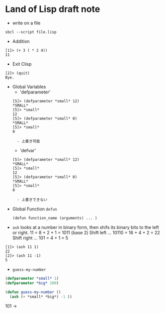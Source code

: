 # Land of Lisp draft note

- write on a file
```clisp
sbcl --script file.lisp
```


- Addition
```clisp
[1]> (+ 3 ( * 2 4))
11
```

- Exit Clisp
```clisp
[2]> (quit)
Bye.
```
- Global Variables
    - 'defparameter'
    ```clisp
    [5]> (defparameter *small* 12)
    *SMALL*
    [5]> *small*
    12
    [5]> (defparameter *small* 0)
    *SMALL*
    [5]> *small*
    0
    ```
        - 上書き可能
    - 'defvar'
    ```clisp
    [5]> (defparameter *small* 12)
    *SMALL*
    [5]> *small*
    12
    [5]> (defparameter *small* 0)
    *SMALL*
    [5]> *small*
    0
    ```
        - 上書きできない
- Global Function `defun`
    ```
    (defun function_name (arguments) ... )
    ```
- `ash`
looks at a number in binary form, then shifs its binary bits to the left or right.
11 = 8 + 2 + 1 = 1011 (base 2)
Shift left ... 10110 = 16 + 4 + 2 = 22
Shift right ... 101 = 4 + 1 = 5
```
[1]> (ash 11 1)
22
[2]> (ash 11 -1)
5
```

- `guess-my-number`
```lisp
(defparameter *small* 1)
(defparameter *big* 100)

(defun guess-my-number () 
  (ash (+ *small* *big*) -1 ))
```
101 -> 
